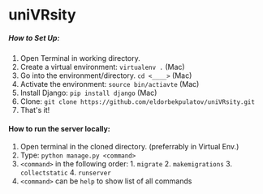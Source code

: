 # uniVRsity
##### How to Set Up:  
1. Open Terminal in working directory.
2. Create a virtual environment: ```virtualenv .``` (Mac)
3. Go into the environment/directory. ```cd <____>``` (Mac)
4. Activate the environment: ```source bin/actiavte``` (Mac)
5. Install Django: ```pip install django``` (Mac)
6. Clone: ```git clone https://github.com/eldorbekpulatov/uniVRsity.git```
7. That's it!

#### How to run the server locally:
1. Open terminal in the cloned directory. (preferrably in Virtual Env.)
2. Type: ```python manage.py <command>```
3. ```<command>``` in the following order:  1. ```migrate```
                                      2. ```makemigrations```
                                      3. ```collectstatic```
                                      4. ```runserver```
4. ```<command>``` can be ```help``` to show list of all commands
